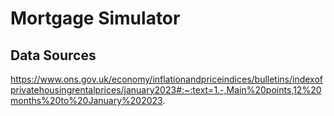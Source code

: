 # Mortgage Simulator

## Data Sources

https://www.ons.gov.uk/economy/inflationandpriceindices/bulletins/indexofprivatehousingrentalprices/january2023#:~:text=1.-,Main%20points,12%20months%20to%20January%202023.